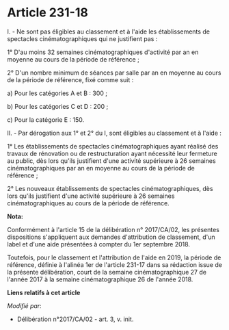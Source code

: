 # Article 231-18

I. - Ne sont pas éligibles au classement et à l'aide les établissements de spectacles cinématographiques qui ne justifient
pas :

1° D'au moins 32 semaines cinématographiques d'activité par an en moyenne au cours de la période de référence ;

2° D'un nombre minimum de séances par salle par an en moyenne au cours de la période de référence, fixé comme suit :

a) Pour les catégories A et B : 300 ;

b) Pour les catégories C et D : 200 ;

c) Pour la catégorie E : 150.

II. - Par dérogation aux 1° et 2° du I, sont éligibles au classement et à l'aide :

1° Les établissements de spectacles cinématographiques ayant réalisé des travaux de rénovation ou de restructuration ayant
nécessité leur fermeture au public, dès lors qu'ils justifient d'une activité supérieure à 26 semaines cinématographiques par
an en moyenne au cours de la période de référence ;

2° Les nouveaux établissements de spectacles cinématographiques, dès lors qu'ils justifient d'une activité supérieure à 26
semaines cinématographiques au cours de la période de référence.

**Nota:**

Conformément à l'article 15 de la délibération n° 2017/CA/02, les présentes dispositions s'appliquent aux demandes
d'attribution de classement, d'un label et d'une aide présentées à compter du 1er septembre 2018.

Toutefois, pour le classement et l'attribution de l'aide en 2019, la période de référence, définie à l'alinéa 1er de
l'article 231-17 dans sa rédaction issue de la présente délibération, court de la semaine cinématographique 27 de l'année
2017 à la semaine cinématographique 26 de l'année 2018.

**Liens relatifs à cet article**

_Modifié par_:

  - Délibération n°2017/CA/02 - art. 3, v. init.
